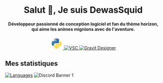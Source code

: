<h1 align="center">Salut 👋, Je suis DewasSquid</h1>
<h4 align="center">Développeur passionné de conception logiciel et fan du thème horizon, qui aime les animes mignions avec de l'aventure.</h4>

<p align="center">
  <a href="https://www.python.org" target="_blank"> <img src="https://raw.githubusercontent.com/devicons/devicon/master/icons/python/python-original.svg" alt="python" width="40" height="40"/> </a>
  <a href="https://code.visualstudio.com" target="_blank"> <img src="https://upload.wikimedia.org/wikipedia/commons/9/9a/Visual_Studio_Code_1.35_icon.svg" alt="VSC" width="40" height="40"/> </a> 
  <a href="https://designer.gravit.io/" target="_blank"> <img src="https://upload.wikimedia.org/wikipedia/commons/d/dc/Gravit_Designer_Logo.svg" alt="Gravit Designer" width="40" height="40"/> </a> 
</p>


## Mes statistiques
[![Languages](https://github-readme-stats.vercel.app/api/wakatime?username=DewasSquid&theme=onedark&hide_border=true&border_radius=0&hide_title=true&langs_count=7)](https://wakatime.com/@DewasSquid)
<img src="https://discordapp.com/api/guilds/823213151490146335/widget.png?style=banner1" alt="Discord Banner 1"/>
